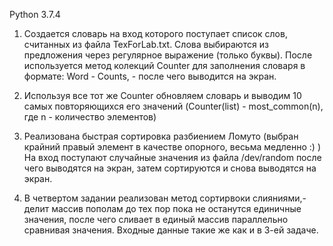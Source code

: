 Python 3.7.4 

1. Создается словарь на вход которого поступает список слов, считанных из файла TexForLab.txt.
   Слова выбираются из предложения через регулярное выражение (только буквы).
   После используется метод колекций Counter для заполнения словаря в формате: Word - Counts, - после чего выводится на экран.

2. Используя все тот же Counter обновляем словарь и выводим 10 самых повторяющихся его значений (Counter(list) - most_common(n), где n - количество элементов)
3. Реализована быстрая сортировка разбиением Ломуто (выбран крайний правый элемент в качестве опорного, весьма медленно :) )
   На вход поступают случайные значения из файла /dev/random после чего выводятся на экран, затем сортируются и снова выводятся на экран.

4. В четвертом задании реализован метод сортирвоки слияниями,- делит массив пополам до тех пор пока не останутся единичные значения, после чего сливает 
   в единый массив параллельно сравнивая значения. Входные данные такие же как и в 3-ей задаче.